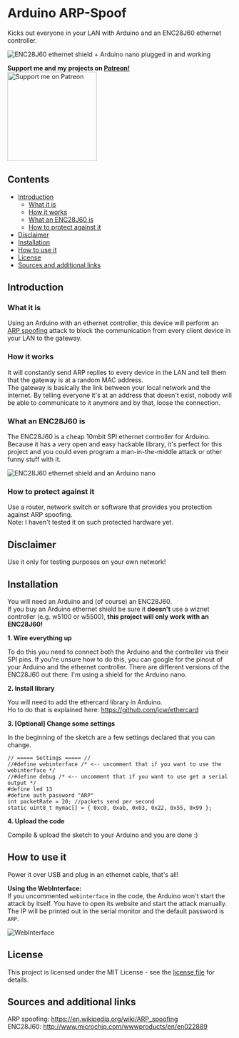 # Arduino ARP-Spoof
Kicks out everyone in your LAN with Arduino and an ENC28J60 ethernet controller.

![ENC28J60 ethernet shield + Arduino nano plugged in and working](https://raw.githubusercontent.com/spacehuhn/enc28j60_ARPspoofer/master/images/1.jpg)  

**Support me and my projects on [Patreon!](https://www.patreon.com/spacehuhn)**  
[<img width="200" alt="Support me on Patreon" src="https://raw.githubusercontent.com/spacehuhn/ArduinoARPspoof/master/images/patreon.png">](https://www.patreon.com/spacehuhn)  


## Contents
- [Introduction](#introduction)
  - [What it is](#what-it-is)
  - [How it works](#how-it-works)
  - [What an ENC28J60 is](#what-an-enc28j60-is)
  - [How to protect against it](#how-to-protect-against-it)
- [Disclaimer](#disclaimer)
- [Installation](#installation)
- [How to use it](#how-to-use-it)
- [License](#license)
- [Sources and additional links](#sources-and-additional-links)

## Introduction ##


### What it is

Using an Arduino with an ethernet controller, this device will perform an [ARP spoofing](https://en.wikipedia.org/wiki/ARP_spoofing) attack to block the communication from every client device in your LAN to the gateway.  

### How it works

It will constantly send ARP replies to every device in the LAN and tell them that the gateway is at a random MAC address.  
The gateway is basically the link between your local network and the internet. By telling everyone it's at an address that doesn't exist, nobody will be able to communicate to it anymore and by that, loose the connection.  

### What an ENC28J60 is

The ENC28J60 is a cheap 10mbit SPI ethernet controller for Arduino. Because it has a very open and easy hackable library, it's perfect for this project and you could even program a man-in-the-middle attack or other funny stuff with it.

![ENC28J60 ethernet shield and an Arduino nano](https://raw.githubusercontent.com/spacehuhn/enc28j60_ARPspoofer/master/images/2.jpg)

### How to protect against it

Use a router, network switch or software that provides you protection against ARP spoofing.  
Note: I haven't tested it on such protected hardware yet.  

## Disclaimer

Use it only for testing purposes on your own network!  

## Installation

You will need an Arduino and (of course) an ENC28J60.  
If you buy an Arduino ethernet shield be sure it **doesn't** use a wiznet controller (e.g. w5100 or w5500), **this project will only work with an ENC28J60!**

**1. Wire everything up**

To do this you need to connect both the Arduino and the controller via their SPI pins. If you're unsure how to do this, you can google for the pinout of your Arduino and the ethernet controller. There are different versions of the ENC28J60 out there. I'm using a shield for the Arduino nano.  

**2. Install library**

You will need to add the ethercard library in Arduino.  
Ho to do that is explained here: https://github.com/jcw/ethercard  

**3. [Optional] Change some settings**

In the beginning of the sketch are a few settings declared that you can change.  
```
// ===== Settings ===== //
//#define webinterface /* <-- uncomment that if you want to use the webinterface */
//#define debug /* <-- uncomment that if you want to use get a serial output */
#define led 13
#define auth_password "ARP"
int packetRate = 20; //packets send per second
static uint8_t mymac[] = { 0xc0, 0xab, 0x03, 0x22, 0x55, 0x99 };
```  

**4. Upload the code**

Compile & upload the sketch to your Arduino and you are done :)  


## How to use it

Power it over USB and plug in an ethernet cable, that's all!  

**Using the WebInterface:**  
If you uncommented `webinterface` in the code, the Arduino won't start the attack by itself.
You have to open its website and start the attack manually.  
The IP will be printed out in the serial monitor and the default password is `ARP`.  

![WebInterface](https://raw.githubusercontent.com/spacehuhn/enc28j60_ARPspoofer/master/images/3.jpg)

## License

This project is licensed under the MIT License - see the [license file](LICENSE) for details.

## Sources and additional links

ARP spoofing: https://en.wikipedia.org/wiki/ARP_spoofing  
ENC28J60: http://www.microchip.com/wwwproducts/en/en022889
